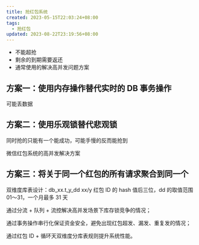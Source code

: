 ```yaml
---
title: 抢红包系统
created: 2023-05-15T22:03:24+08:00
tags:
  - 抢红包
updated: 2023-08-22T23:19:56+08:00
---
```


- 不能超抢
- 剩余的到期需要返还
- 通常使用的解决高并发问题方案

## 方案一：使用内存操作替代实时的 DB 事务操作

可能丢数据

## 方案二：使用乐观锁替代悲观锁

同时抢的只能有一个能成功，可能手慢的反而能抢到

微信红包系统的高并发解决方案

## 方案三：将关于同一个红包的所有请求聚合到同一个

双维度库表设计：db_xx.t_y_dd xx/y 红包 ID 的 hash 值后三位，dd 的取值范围 01～31，一个月最多 31 天

通过分流 + 队列 + 流控解决高并发场景下库存锁竞争的情况；

通过事务操作串行化保证资金安全，避免出现红包超发、漏发、重复发的情况；

通过红包 ID + 循环天双维度分库表规则提升系统性能。
